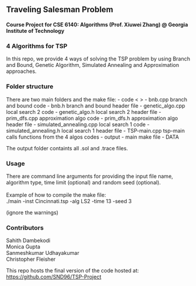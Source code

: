 ## Traveling Salesman Problem
#### Course Project for CSE 6140: Algorithms (Prof. Xiuwei Zhang) @ Georgia Institute of Technology

### 4 Algorithms for TSP
In this repo, we provide 4 ways of solving the TSP problem by using Branch and Bound, Genetic Algorithm, Simulated Annealing and Approximation approaches.

### Folder structure
<p>There are two main folders and the make file:
- code
<&nbsp>	- bnb.cpp                               branch and bound code
	- bnb.h                                 branch and bound header file
	- genetic_algo.cpp                      local search 2 code
	- genetic_algo.h                        local search 2 header file
	- prim_dfs.cpp                          approximation algo code
	- prim_dfs.h                            approximation algo header file
	- simulated_annealing.cpp               local search 1 code
	- simulated_annealing.h                 local search 1 header file
	- TSP-main.cpp                          tsp-main calls functions from the 4 algos codes
- output
- main                                          make file
- DATA
</p>
The output folder containts all .sol and .trace files.

### Usage
There are command line arguments for providing the input file name, algorithm type, time limit (optional) and random seed (optional).<br><br>
Example of how to compile the make file:<br>
./main -inst Cincinnati.tsp -alg LS2 -time 13 -seed 3<br>

(ignore the warnings)

### Contributors
Sahith Dambekodi<br>
Monica Gupta<br>
Sanmeshkumar Udhayakumar<br>
Christopher Fleisher

This repo hosts the final version of the code hosted at: https://github.com/SND96/TSP-Project
